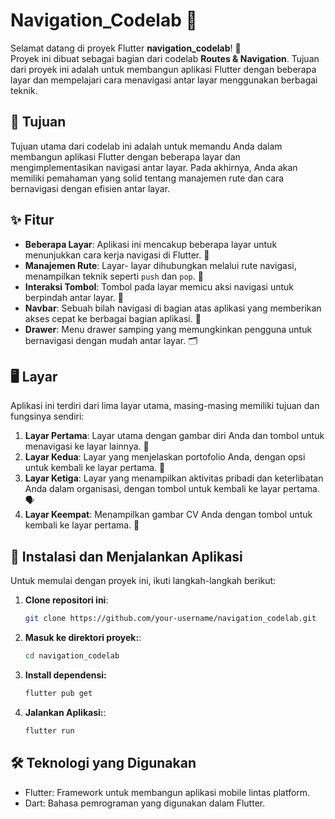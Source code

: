 # Navigation_Codelab 🚀

Selamat datang di proyek Flutter **navigation_codelab**! 🎉  
Proyek ini dibuat sebagai bagian dari codelab **Routes & Navigation**. Tujuan dari proyek ini adalah untuk membangun aplikasi Flutter dengan beberapa layar dan mempelajari cara menavigasi antar layar menggunakan berbagai teknik.

## 📜 Tujuan

Tujuan utama dari codelab ini adalah untuk memandu Anda dalam membangun aplikasi Flutter dengan beberapa layar dan mengimplementasikan navigasi antar layar. Pada akhirnya, Anda akan memiliki pemahaman yang solid tentang manajemen rute dan cara bernavigasi dengan efisien antar layar.

## ✨ Fitur

- **Beberapa Layar**: Aplikasi ini mencakup beberapa layar untuk menunjukkan cara kerja navigasi di Flutter. 📱
- **Manajemen Rute**: Layar- layar dihubungkan melalui rute navigasi, menampilkan teknik seperti `push` dan `pop`. 🔄
- **Interaksi Tombol**: Tombol pada layar memicu aksi navigasi untuk berpindah antar layar. 🔘
- **Navbar**: Sebuah bilah navigasi di bagian atas aplikasi yang memberikan akses cepat ke berbagai bagian aplikasi. 📍
- **Drawer**: Menu drawer samping yang memungkinkan pengguna untuk bernavigasi dengan mudah antar layar. 🗂️

## 🖥️ Layar

Aplikasi ini terdiri dari lima layar utama, masing-masing memiliki tujuan dan fungsinya sendiri:

1. **Layar Pertama**: Layar utama dengan gambar diri Anda dan tombol untuk menavigasi ke layar lainnya. 🌟
2. **Layar Kedua**: Layar yang menjelaskan portofolio Anda, dengan opsi untuk kembali ke layar pertama. 💼
3. **Layar Ketiga**: Layar yang menampilkan aktivitas pribadi dan keterlibatan Anda dalam organisasi, dengan tombol untuk kembali ke layar pertama. 🗣️
4. **Layar Keempat**: Menampilkan gambar CV Anda dengan tombol untuk kembali ke layar pertama. 📑

## 🔧 Instalasi dan Menjalankan Aplikasi

Untuk memulai dengan proyek ini, ikuti langkah-langkah berikut:

1. **Clone repositori ini**:
   ```bash
   git clone https://github.com/your-username/navigation_codelab.git

2. **Masuk ke direktori proyek:**:
   ```bash
   cd navigation_codelab
   
4. **Install dependensi:**
   ```bash
   flutter pub get
   
6. **Jalankan Aplikasi:**:
   ```bash
   flutter run

## 🛠️ Teknologi yang Digunakan
- Flutter: Framework untuk membangun aplikasi mobile lintas platform.
- Dart: Bahasa pemrograman yang digunakan dalam Flutter.



